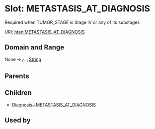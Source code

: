 
# Slot: METASTASIS_AT_DIAGNOSIS

Required when TUMOR_STAGE is Stage IV or any of its substages

URI: [htan:METASTASIS_AT_DIAGNOSIS](https://w3id.org/htan/METASTASIS_AT_DIAGNOSIS)


## Domain and Range

None &#8594;  <sub>0..1</sub> [String](types/String.md)

## Parents


## Children

 *  [Diagnosis➞METASTASIS_AT_DIAGNOSIS](Diagnosis_METASTASIS_AT_DIAGNOSIS.md)

## Used by

